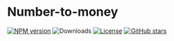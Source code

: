 # Number-to-money

[![NPM version](https://img.shields.io/npm/v/number-to-money)](https://www.npmjs.com/package/number-to-money)
![Downloads](https://img.shields.io/npm/dw/number-to-money)
[![License](https://img.shields.io/npm/l/number-to-money)](https://github.com/condorheroblog/number-zh/blob/main/LICENSE)
[![GitHub stars](https://img.shields.io/github/stars/condorheroblog/number-zh)](https://github.com/condorheroblog/number-zh/blob/main/packages/number-to-money)
